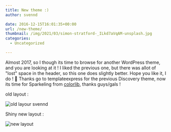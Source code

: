 ```yaml
---
title: New theme :)
author: svennd

date: 2016-12-15T16:01:35+00:00
url: /new-theme/
thumbnail: /img/2021/03/simon-stratford-_ILkd7aVqAM-unsplash.jpg
categories:
  - Uncategorized

---
```

Almost 2017, so I though its time to browse for another WordPress theme, and you are looking at it ! I liked the previous one, but there was allot of "lost" space in the header, so this one does slightly better. Hope you like it, I do ! 🙂 Thanks go to templateexpress for the previous Discovery theme, now its time for Sparkeling from [colorlib][2], thanks guys/gals !

old layout :

![old layour svennd](/img/2016/12/layout-1024x436.png) 

Shiny new layout :

![new layout](/img/2016/12/new_layout-1024x433.png)

 [2]: https://colorlib.com

